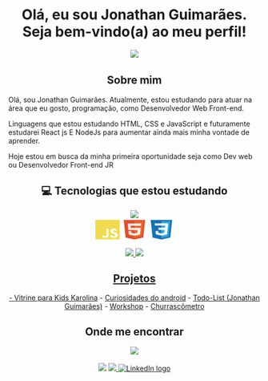 
<body>
<div align= "center">

<h1 > Olá, eu sou Jonathan Guimarães. Seja bem-vindo(a) ao meu perfil! </h1>

<img src="https://i.pinimg.com/originals/de/0a/19/de0a19e91b80ab43ee297ea0d16c8cba.gif">

</div>




<h2 align="center"> Sobre mim </h2>
    Olá, sou Jonathan Guimarães. Atualmente, estou estudando para atuar na área que eu gosto, programação, como Desenvolvedor Web Front-end.

Linguagens que estou estudando HTML, CSS e JavaScript e futuramente estudarei React js E NodeJs para aumentar ainda mais minha vontade de aprender.


Hoje estou em busca da minha primeira oportunidade seja como Dev web ou Desenvolvedor Front-end JR

<div>


<div align="center">
<h2>💻 Tecnologias que estou estudando</h2>
  <img src="https://miro.medium.com/max/616/1*PuOPpYGcZ8KgIYzu4E0STQ.gif">
  
<div align="center" style="display: inline_block">
<img align="center" alt="Jonathan-Js" height="40" width="50" src="https://raw.githubusercontent.com/devicons/devicon/master/icons/javascript/javascript-plain.svg">
<img align="center" alt="Jonathan-HTML" height="40" width="50" src="https://raw.githubusercontent.com/devicons/devicon/master/icons/html5/html5-original.svg">
<img align="center" alt="Jonathan-CSS" height="40" width="50" src="https://raw.githubusercontent.com/devicons/devicon/master/icons/css3/css3-original.svg">


 
    
    
  </div>
  </br>
 
  <div align="center">
  <a href="https://github.com/JonathanGuimarae3s">
  <img height="150px" src="https://github-readme-stats.vercel.app/api?username=JonathanGuimarae3s&show_icons=true&theme=merko&include_all_commits=true&count_private=true"/>
  <img height="150px" src="https://github-readme-stats.vercel.app/api/top-langs/?username=JonathanGuimarae3s&layout=compact&langs_count=7&theme=merko"/>
</div>
      
      
## Projetos
<div>
- <a href="https://jonathanguimarae3s.github.io/vitrine/">Vitrine para Kids Karolina</a>  
- <a href="https://jonathanguimarae3s.github.io/curiosidades-do-android/">Curiosidades do android</a>  
- <a href="https://jonathanguimarae3s.github.io/todo-list/">Todo-List (Jonathan Guimarães)</a>  
- <a href="https://jonathanguimarae3s.github.io/landing-page/">Workshop</a>   
- <a href="https://jonathanguimarae3s.github.io/churrascometro/" target="_blank">Churrascômetro</a>  
 </div>
    
<h2>Onde me encontrar</h2>
  <img src="https://33.media.tumblr.com/3c498413ebfc506d9ded1965009ec385/tumblr_ncdg443NhR1rbrys3o1_500.gif">
<div>

<a href="mailto:guimaraesjonathan92@gmail.com" target="_blank"><img src="https://img.shields.io/badge/Gmail-D14836?style=for-the-badge&logo=gmail&logoColor=white"></a>
<a href="https://www.instagram.com/jonathanguimaraeslo/" target="_blank"><img src="https://img.shields.io/badge/Instagram-E4405F?style=for-the-badge&logo=instagram&logoColor=white"> </a>
<a href="https://www.linkedin.com/in/jonathan-guimar%C3%A3es-984b69219/"><img src="https://img.shields.io/badge/LinkedIn-282C34?logo=linkedin&logoColor=white" alt="LinkedIn logo" title="LinkedIn" height="28"></a>

</div>
  
  </div>
</body>
